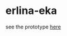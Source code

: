 # erlina-eka
see the prototype <a href="http://undanganmanten.my.id/erlina-eka" target="_blank">here</a>
